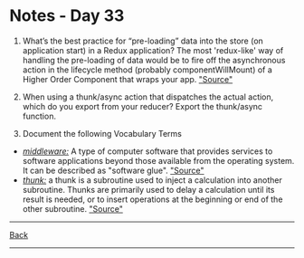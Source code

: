 # Notes - Day 33

1. What’s the best practice for “pre-loading” data into the store (on application start) in a Redux application? The most 'redux-like' way of handling the pre-loading of data would be to fire off the asynchronous action in the lifecycle method (probably componentWillMount) of a Higher Order Component that wraps your app. <a href = "https://stackoverflow.com/questions/39356517/correct-way-to-pre-load-component-data-in-reactredux#:~:text=1%20Answer&text=The%20most%20'redux%2Dlike',Component%20that%20wraps%20your%20app.">"Source"</a>

2. When using a thunk/async action that dispatches the actual action, which do you export from your reducer? Export the thunk/async function.

3. Document the following Vocabulary Terms

- <u>*middleware:*</u> A type of computer software that provides services to software applications beyond those available from the operating system. It can be described as "software glue". <a href = "https://en.wikipedia.org/wiki/Middleware">"Source"</a>
- <u>*thunk:*</u> a thunk is a subroutine used to inject a calculation into another subroutine. Thunks are primarily used to delay a calculation until its result is needed, or to insert operations at the beginning or end of the other subroutine. <a href = "https://en.wikipedia.org/wiki/Thunk">"Source"</a>

---
<a href = "https://github.com/scottie-l/reading-notes/tree/main/reading-notes-401">Back</a>

---
